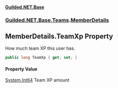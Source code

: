 
#### [Guilded.NET.Base](index 'index')
### [Guilded.NET.Base.Teams](index#Guilded_NET_Base_Teams 'Guilded.NET.Base.Teams').[MemberDetails](MemberDetails 'Guilded.NET.Base.Teams.MemberDetails')
## MemberDetails.TeamXp Property
How much team XP this user has.  
```csharp
public long TeamXp { get; set; }
```

#### Property Value
[System.Int64](https://docs.microsoft.com/en-us/dotnet/api/System.Int64 'System.Int64')
Team XP amount
